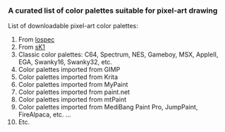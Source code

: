 ### A curated list of color palettes suitable for pixel-art drawing ###

List of downloadable pixel-art color palettes:
1. From [lospec](https://lospec.com/palette-list)
2. From [sK1](https://sk1project.net/palettes.php) 
3. Classic color palettes: C64, Spectrum, NES, Gameboy, MSX, AppleII, EGA, Swanky16, Swanky32, etc.
4. Color palettes imported from GIMP
5. Color palettes imported from Krita
6. Color palettes imported from MyPaint
7. Color palettes imported from paint.net
8. Color palettes imported from mtPaint
9. Color palettes imported from MediBang Paint Pro, JumpPaint, FireAlpaca, etc. ...
10. Etc.
